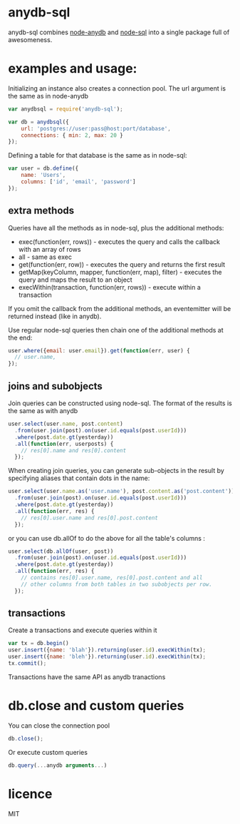 # anydb-sql

anydb-sql combines [node-anydb](https://github.com/grncdr/node-any-db)
and [node-sql](https://github.com/brianc/node-sql) into a single package full 
of awesomeness.

# examples and usage:

Initializing an instance also creates a connection pool. The url argument is 
the same as in node-anydb

```js
var anydbsql = require('anydb-sql');

var db = anydbsql({
    url: 'postgres://user:pass@host:port/database',
    connections: { min: 2, max: 20 }
});
```

Defining a table for that database is the same as in node-sql:

```js
var user = db.define({
    name: 'Users',
    columns: ['id', 'email', 'password']
});
```

## extra methods

Queries have all the methods as in node-sql, plus the additional methods:

* exec(function(err, rows)) - executes the query and calls the callback 
  with an array of rows
* all - same as exec
* get(function(err, row)) - executes the query and returns the first result
* getMap(keyColumn, mapper, function(err, map), filter) - executes the query and maps the result to an object
* execWithin(transaction, function(err, rows)) - execute within a transaction

If you omit the callback from the additional methods, an eventemitter will be 
returned instead (like in anydb).

Use regular node-sql queries then chain one of the additional methods at the 
end:

```js
user.where({email: user.email}).get(function(err, user) {
  // user.name, 
});
```

## joins and subobjects

Join queries can be constructed using node-sql. The format of the results is 
the same as with anydb

```js
user.select(user.name, post.content)
  .from(user.join(post).on(user.id.equals(post.userId)))
  .where(post.date.gt(yesterday))
  .all(function(err, userposts) {
    // res[0].name and res[0].content
  });
```

When creating join queries, you can generate sub-objects in the result by 
specifying aliases that contain dots in the name:

```js
user.select(user.name.as('user.name'), post.content.as('post.content'))
  .from(user.join(post).on(user.id.equals(post.userId)))
  .where(post.date.gt(yesterday))
  .all(function(err, res) {
    // res[0].user.name and res[0].post.content
  });
```


or you can use db.allOf to do the above for all the table's columns :

```js
user.select(db.allOf(user, post))
  .from(user.join(post).on(user.id.equals(post.userId)))
  .where(post.date.gt(yesterday))
  .all(function(err, res) {
    // contains res[0].user.name, res[0].post.content and all
    // other columns from both tables in two subobjects per row.
  });
```

## transactions

Create a transactions and execute queries within it

```js
var tx = db.begin()
user.insert({name: 'blah'}).returning(user.id).execWithin(tx);
user.insert({name: 'bleh'}).returning(user.id).execWithin(tx);
tx.commit();
```

Transactions have the same API as anydb tranactions

# db.close and custom queries

You can close the connection pool

```js
db.close();
```

Or execute custom queries

```js
db.query(...anydb arguments...)
```

# licence

MIT

